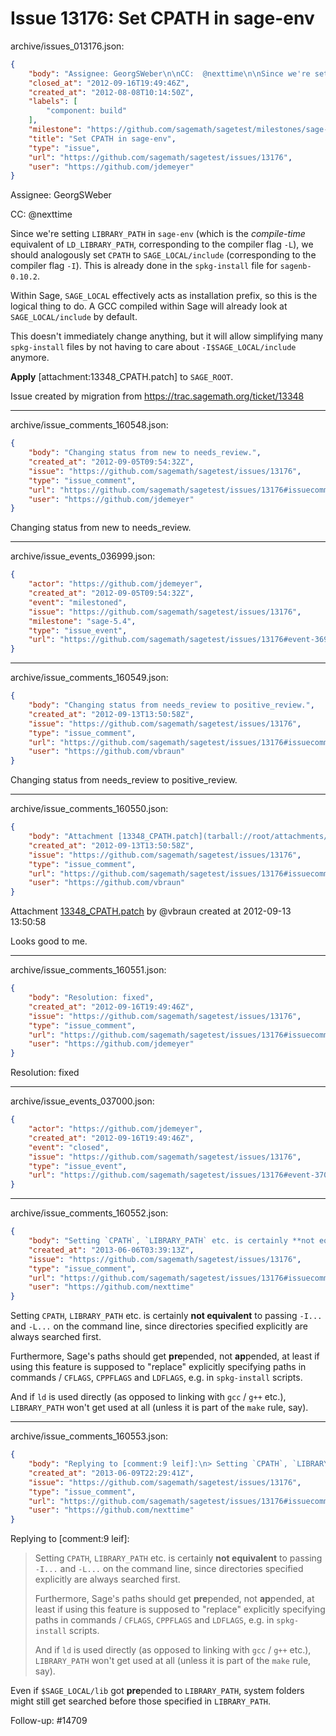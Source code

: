 # Issue 13176: Set CPATH in sage-env

archive/issues_013176.json:
```json
{
    "body": "Assignee: GeorgSWeber\n\nCC:  @nexttime\n\nSince we're setting `LIBRARY_PATH` in `sage-env` (which is the *compile-time* equivalent of `LD_LIBRARY_PATH`, corresponding to the compiler flag `-L`), we should analogously set `CPATH` to `SAGE_LOCAL/include` (corresponding to the compiler flag `-I`).  This is already done in the `spkg-install` file for `sagenb-0.10.2`.\n\nWithin Sage, `SAGE_LOCAL` effectively acts as installation prefix, so this is the logical thing to do.  A GCC compiled within Sage will already look at `SAGE_LOCAL/include` by default.\n\nThis doesn't immediately change anything, but it will allow simplifying many `spkg-install` files by not having to care about `-I$SAGE_LOCAL/include` anymore.\n\n**Apply** [attachment:13348_CPATH.patch] to `SAGE_ROOT`.\n\nIssue created by migration from https://trac.sagemath.org/ticket/13348\n\n",
    "closed_at": "2012-09-16T19:49:46Z",
    "created_at": "2012-08-08T10:14:50Z",
    "labels": [
        "component: build"
    ],
    "milestone": "https://github.com/sagemath/sagetest/milestones/sage-5.4",
    "title": "Set CPATH in sage-env",
    "type": "issue",
    "url": "https://github.com/sagemath/sagetest/issues/13176",
    "user": "https://github.com/jdemeyer"
}
```
Assignee: GeorgSWeber

CC:  @nexttime

Since we're setting `LIBRARY_PATH` in `sage-env` (which is the *compile-time* equivalent of `LD_LIBRARY_PATH`, corresponding to the compiler flag `-L`), we should analogously set `CPATH` to `SAGE_LOCAL/include` (corresponding to the compiler flag `-I`).  This is already done in the `spkg-install` file for `sagenb-0.10.2`.

Within Sage, `SAGE_LOCAL` effectively acts as installation prefix, so this is the logical thing to do.  A GCC compiled within Sage will already look at `SAGE_LOCAL/include` by default.

This doesn't immediately change anything, but it will allow simplifying many `spkg-install` files by not having to care about `-I$SAGE_LOCAL/include` anymore.

**Apply** [attachment:13348_CPATH.patch] to `SAGE_ROOT`.

Issue created by migration from https://trac.sagemath.org/ticket/13348





---

archive/issue_comments_160548.json:
```json
{
    "body": "Changing status from new to needs_review.",
    "created_at": "2012-09-05T09:54:32Z",
    "issue": "https://github.com/sagemath/sagetest/issues/13176",
    "type": "issue_comment",
    "url": "https://github.com/sagemath/sagetest/issues/13176#issuecomment-160548",
    "user": "https://github.com/jdemeyer"
}
```

Changing status from new to needs_review.



---

archive/issue_events_036999.json:
```json
{
    "actor": "https://github.com/jdemeyer",
    "created_at": "2012-09-05T09:54:32Z",
    "event": "milestoned",
    "issue": "https://github.com/sagemath/sagetest/issues/13176",
    "milestone": "sage-5.4",
    "type": "issue_event",
    "url": "https://github.com/sagemath/sagetest/issues/13176#event-36999"
}
```



---

archive/issue_comments_160549.json:
```json
{
    "body": "Changing status from needs_review to positive_review.",
    "created_at": "2012-09-13T13:50:58Z",
    "issue": "https://github.com/sagemath/sagetest/issues/13176",
    "type": "issue_comment",
    "url": "https://github.com/sagemath/sagetest/issues/13176#issuecomment-160549",
    "user": "https://github.com/vbraun"
}
```

Changing status from needs_review to positive_review.



---

archive/issue_comments_160550.json:
```json
{
    "body": "Attachment [13348_CPATH.patch](tarball://root/attachments/some-uuid/ticket13348/13348_CPATH.patch) by @vbraun created at 2012-09-13 13:50:58\n\nLooks good to me.",
    "created_at": "2012-09-13T13:50:58Z",
    "issue": "https://github.com/sagemath/sagetest/issues/13176",
    "type": "issue_comment",
    "url": "https://github.com/sagemath/sagetest/issues/13176#issuecomment-160550",
    "user": "https://github.com/vbraun"
}
```

Attachment [13348_CPATH.patch](tarball://root/attachments/some-uuid/ticket13348/13348_CPATH.patch) by @vbraun created at 2012-09-13 13:50:58

Looks good to me.



---

archive/issue_comments_160551.json:
```json
{
    "body": "Resolution: fixed",
    "created_at": "2012-09-16T19:49:46Z",
    "issue": "https://github.com/sagemath/sagetest/issues/13176",
    "type": "issue_comment",
    "url": "https://github.com/sagemath/sagetest/issues/13176#issuecomment-160551",
    "user": "https://github.com/jdemeyer"
}
```

Resolution: fixed



---

archive/issue_events_037000.json:
```json
{
    "actor": "https://github.com/jdemeyer",
    "created_at": "2012-09-16T19:49:46Z",
    "event": "closed",
    "issue": "https://github.com/sagemath/sagetest/issues/13176",
    "type": "issue_event",
    "url": "https://github.com/sagemath/sagetest/issues/13176#event-37000"
}
```



---

archive/issue_comments_160552.json:
```json
{
    "body": "Setting `CPATH`, `LIBRARY_PATH` etc. is certainly **not equivalent** to passing `-I...` and `-L...` on the command line, since directories specified explicitly are always searched first.\n\nFurthermore, Sage's paths should get **pre**pended, not **ap**pended, at least if using this feature is supposed to \"replace\" explicitly specifying paths in commands / `CFLAGS`, `CPPFLAGS` and `LDFLAGS`, e.g. in `spkg-install` scripts.\n\nAnd if `ld` is used directly (as opposed to linking with `gcc` / `g++` etc.), `LIBRARY_PATH` won't get used at all (unless it is part of the `make` rule, say).",
    "created_at": "2013-06-06T03:39:13Z",
    "issue": "https://github.com/sagemath/sagetest/issues/13176",
    "type": "issue_comment",
    "url": "https://github.com/sagemath/sagetest/issues/13176#issuecomment-160552",
    "user": "https://github.com/nexttime"
}
```

Setting `CPATH`, `LIBRARY_PATH` etc. is certainly **not equivalent** to passing `-I...` and `-L...` on the command line, since directories specified explicitly are always searched first.

Furthermore, Sage's paths should get **pre**pended, not **ap**pended, at least if using this feature is supposed to "replace" explicitly specifying paths in commands / `CFLAGS`, `CPPFLAGS` and `LDFLAGS`, e.g. in `spkg-install` scripts.

And if `ld` is used directly (as opposed to linking with `gcc` / `g++` etc.), `LIBRARY_PATH` won't get used at all (unless it is part of the `make` rule, say).



---

archive/issue_comments_160553.json:
```json
{
    "body": "Replying to [comment:9 leif]:\n> Setting `CPATH`, `LIBRARY_PATH` etc. is certainly **not equivalent** to passing `-I...` and `-L...` on the command line, since directories specified explicitly are always searched first.\n> \n> Furthermore, Sage's paths should get **pre**pended, not **ap**pended, at least if using this feature is supposed to \"replace\" explicitly specifying paths in commands / `CFLAGS`, `CPPFLAGS` and `LDFLAGS`, e.g. in `spkg-install` scripts.\n> \n> And if `ld` is used directly (as opposed to linking with `gcc` / `g++` etc.), `LIBRARY_PATH` won't get used at all (unless it is part of the `make` rule, say).\n\n\nEven if `$SAGE_LOCAL/lib` got **pre**pended to `LIBRARY_PATH`, system folders might still get searched before those specified in `LIBRARY_PATH`.\n\nFollow-up: #14709",
    "created_at": "2013-06-09T22:29:41Z",
    "issue": "https://github.com/sagemath/sagetest/issues/13176",
    "type": "issue_comment",
    "url": "https://github.com/sagemath/sagetest/issues/13176#issuecomment-160553",
    "user": "https://github.com/nexttime"
}
```

Replying to [comment:9 leif]:
> Setting `CPATH`, `LIBRARY_PATH` etc. is certainly **not equivalent** to passing `-I...` and `-L...` on the command line, since directories specified explicitly are always searched first.
> 
> Furthermore, Sage's paths should get **pre**pended, not **ap**pended, at least if using this feature is supposed to "replace" explicitly specifying paths in commands / `CFLAGS`, `CPPFLAGS` and `LDFLAGS`, e.g. in `spkg-install` scripts.
> 
> And if `ld` is used directly (as opposed to linking with `gcc` / `g++` etc.), `LIBRARY_PATH` won't get used at all (unless it is part of the `make` rule, say).


Even if `$SAGE_LOCAL/lib` got **pre**pended to `LIBRARY_PATH`, system folders might still get searched before those specified in `LIBRARY_PATH`.

Follow-up: #14709
